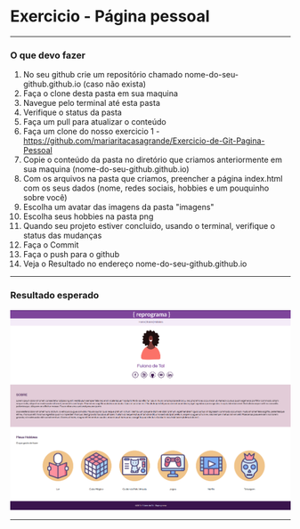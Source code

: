 # Exercicio - Página pessoal

***

### O que devo fazer

1. No seu github crie um repositório chamado nome-do-seu-github.github.io (caso não exista)
2. Faça o clone desta pasta em sua maquina
3. Navegue pelo terminal até esta pasta
4. Verifique o status da pasta
5. Faça um pull para atualizar o conteúdo
6. Faça um clone do nosso exercicio 1 - https://github.com/mariaritacasagrande/Exercicio-de-Git-Pagina-Pessoal
7. Copie o conteúdo da pasta no diretório que criamos anteriormente em sua maquina (nome-do-seu-github.github.io)
8. Com os arquivos na pasta que criamos, preencher a página index.html com os seus dados (nome, redes sociais, hobbies e um pouquinho sobre você)
9. Escolha um avatar das imagens da pasta "imagens"
10. Escolha seus hobbies na pasta png
11. Quando seu projeto estiver concluido, usando o terminal, verifique o status das mudanças
12. Faça o Commit
13. Faça o push para o github
14. Veja o Resultado no endereço nome-do-seu-github.github.io

***

### Resultado esperado

![Aparencia](pagina-pessoal.png)

***


